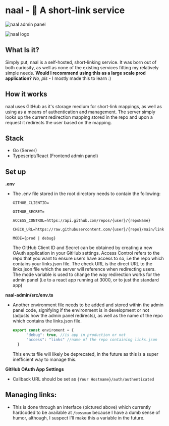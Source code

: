 # naal - 🔗  A short-link service 
![naal admin panel](https://user-images.githubusercontent.com/4347494/102921346-3c0a8580-445a-11eb-846c-a9d881170b09.png)

![naal logo](https://user-images.githubusercontent.com/4347494/102923248-6dd11b80-445d-11eb-8afd-aa00ce81d3d4.png)
## What Is it?
Simply put, naal is a self-hosted, short-linking service. It was born out of both curiosity, as well as none of the existing services fitting my relatively simple needs. __Would I recommend using this as a large scale prod application?__ _No, pls_ - I mostly made this to learn :)

## How it works
naal uses GitHub as it's storage medium for short-link mappings, as well as using as a means of authentication and management. The server simply looks up the current redirection mapping stored in the repo and upon a request it redirects the user based on the mapping.
## Stack
* Go (Server)
* Typescript/React (Frontend admin panel)
## Set up
**.env**
- The .env file stored in the root directory needs to contain the following:
    ```env
    GITHUB_CLIENTID=
    
    GITHUB_SECRET=
    
    ACCESS_CONTROL=https://api.github.com/repos/{user}/{repoName}
    
    CHECK_URL=https://raw.githubusercontent.com/{user}/{repo}/main/links.json
    
    MODE={prod | debug}
    ```
    The GitHub Client ID and Secret can be obtained by creating a new OAuth application in your GitHub settings. Access Control refers to the repo that you want to ensure users have access to so, i.e the repo which contains your links.json file. The check URL is the direct URL to the links.json file which the server will reference when redirecting users. The mode variable is used to change the way redirection works for the admin panel (i.e to a react app running at 3000, or to just the standard app)

**naal-admin/src/env.ts**
- Another environment file needs to be added and stored within the admin panel code, signifying if the environment is in development or not (adjusts how the admin panel redirects), as well as the name of the repo which contains the links.json file. 
  ```typescript
  export const enviroment = {
        "debug": true, //is app in production or not
        "access": "links" //name of the repo containing links.json
    }
  ```
  This env.ts file will likely be deprecated, in the future as this is a super inefficient way to manage this.

**GitHub OAuth App Settings**

* Callback URL should be set as `{Your Hostname}/auth/authenticated` 

## Managing links:
- This is done through an interface (pictured above) which currently hardcoded to be available at `/bossman` because I have a dumb sense of humor, although, I suspect I'll make this a variable in the future.
